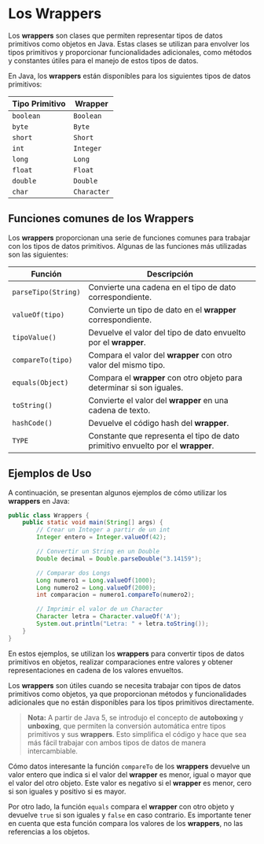# Los Wrappers

Los **wrappers** son clases que permiten representar tipos de datos primitivos como objetos en Java. Estas clases se
utilizan para envolver los tipos primitivos y proporcionar funcionalidades adicionales, como métodos y constantes
útiles para el manejo de estos tipos de datos.

En Java, los **wrappers** están disponibles para los siguientes tipos de datos primitivos:

| Tipo Primitivo | Wrapper     |
|----------------|-------------|
| `boolean`      | `Boolean`   |
| `byte`         | `Byte`      |
| `short`        | `Short`     |
| `int`          | `Integer`   |
| `long`         | `Long`      |
| `float`        | `Float`     |
| `double`       | `Double`    |
| `char`         | `Character` |

## Funciones comunes de los Wrappers

Los **wrappers** proporcionan una serie de funciones comunes para trabajar con los tipos de datos primitivos. Algunas de
las funciones más utilizadas son las siguientes:

| Función             | Descripción                                                                     |
|---------------------|---------------------------------------------------------------------------------|
| `parseTipo(String)` | Convierte una cadena en el tipo de dato correspondiente.                        |
| `valueOf(tipo)`     | Convierte un tipo de dato en el **wrapper** correspondiente.                    |
| `tipoValue()`       | Devuelve el valor del tipo de dato envuelto por el **wrapper**.                 |
| `compareTo(tipo)`   | Compara el valor del **wrapper** con otro valor del mismo tipo.                 |
| `equals(Object)`    | Compara el **wrapper** con otro objeto para determinar si son iguales.          |
| `toString()`        | Convierte el valor del **wrapper** en una cadena de texto.                      |
| `hashCode()`        | Devuelve el código hash del **wrapper**.                                        |
| `TYPE`              | Constante que representa el tipo de dato primitivo envuelto por el **wrapper**. |

## Ejemplos de Uso

A continuación, se presentan algunos ejemplos de cómo utilizar los **wrappers** en Java:

```java
public class Wrappers {
    public static void main(String[] args) {
        // Crear un Integer a partir de un int
        Integer entero = Integer.valueOf(42);

        // Convertir un String en un Double
        Double decimal = Double.parseDouble("3.14159");

        // Comparar dos Longs
        Long numero1 = Long.valueOf(1000);
        Long numero2 = Long.valueOf(2000);
        int comparacion = numero1.compareTo(numero2);

        // Imprimir el valor de un Character
        Character letra = Character.valueOf('A');
        System.out.println("Letra: " + letra.toString());
    }
}
```

En estos ejemplos, se utilizan los **wrappers** para convertir tipos de datos primitivos en objetos, realizar
comparaciones entre valores y obtener representaciones en cadena de los valores envueltos.

Los **wrappers** son útiles cuando se necesita trabajar con tipos de datos primitivos como objetos, ya que proporcionan
métodos y funcionalidades adicionales que no están disponibles para los tipos primitivos directamente.

> **Nota:** A partir de Java 5, se introdujo el concepto de **autoboxing** y **unboxing**, que permiten la conversión
> automática entre tipos primitivos y sus **wrappers**. Esto simplifica el código y hace que sea más fácil trabajar con
> ambos tipos de datos de manera intercambiable.

Cómo datos interesante la función `compareTo` de los **wrappers** devuelve un valor entero que indica si el valor del
**wrapper** es menor, igual o mayor que el valor del otro objeto. Este valor es negativo si el **wrapper** es menor,
cero si son iguales y positivo si es mayor.

Por otro lado, la función `equals` compara el **wrapper** con otro objeto y devuelve `true` si son iguales y `false` en
caso contrario. Es importante tener en cuenta que esta función compara los valores de los **wrappers**, no las
referencias a los objetos.